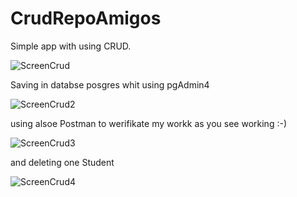 # CrudRepoAmigos

Simple app with using CRUD.

                                            

![ScreenCrud](https://user-images.githubusercontent.com/70800714/148650436-f78338a2-9b29-4c9e-9162-b2f12186338d.PNG)

Saving in databse posgres whit using pgAdmin4

![ScreenCrud2](https://user-images.githubusercontent.com/70800714/149032394-9f00d0ee-9201-4898-a059-6ffe95fef11f.PNG)

using alsoe Postman to werifikate my workk as you see working :-)

![ScreenCrud3](https://user-images.githubusercontent.com/70800714/149033829-b1f3b5ce-8ae1-49a2-8720-a121d4a52ec2.PNG)

and deleting one Student

![ScreenCrud4](https://user-images.githubusercontent.com/70800714/149033834-7723d6ce-010b-4d48-b67b-44d814b58fc1.PNG)
